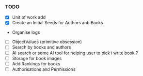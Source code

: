 ### TODO
 - [x] Unit of work add
 - [x] Create an Initial Seeds for Authors anb Books
 - Organise logs
 - [ ] ObjectValues (primitive obsession)
 - [ ] Search by books and authors
 - [ ] AI search or some AI tool for helping user to pick i write book ?
 - [ ] Storage for book images
 - [ ] Add Rankings for books
 - [ ] Authorisations and Permissions 